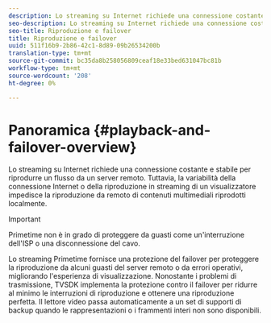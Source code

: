```yaml
---
description: Lo streaming su Internet richiede una connessione costante e stabile per riprodurre un flusso da un server remoto. Tuttavia, la variabilità della connessione Internet o della riproduzione in streaming di un visualizzatore impedisce la riproduzione da remoto di contenuti multimediali riprodotti localmente.
seo-description: Lo streaming su Internet richiede una connessione costante e stabile per riprodurre un flusso da un server remoto. Tuttavia, la variabilità della connessione Internet o della riproduzione in streaming di un visualizzatore impedisce la riproduzione da remoto di contenuti multimediali riprodotti localmente.
seo-title: Riproduzione e failover
title: Riproduzione e failover
uuid: 511f16b9-2b86-42c1-8d89-09b26534200b
translation-type: tm+mt
source-git-commit: bc35da8b258056809ceaf18e33bed631047bc81b
workflow-type: tm+mt
source-wordcount: '208'
ht-degree: 0%

---
```



# Panoramica {#playback-and-failover-overview}

Lo streaming su Internet richiede una connessione costante e stabile per riprodurre un flusso da un server remoto. Tuttavia, la variabilità della connessione Internet o della riproduzione in streaming di un visualizzatore impedisce la riproduzione da remoto di contenuti multimediali riprodotti localmente.

>[!IMPORTANT]
>
>Primetime non è in grado di proteggere da guasti come un&#39;interruzione dell&#39;ISP o una disconnessione del cavo.

Lo streaming Primetime fornisce una protezione del failover per proteggere la riproduzione da alcuni guasti del server remoto o da errori operativi, migliorando l&#39;esperienza di visualizzazione. Nonostante i problemi di trasmissione, TVSDK implementa la protezione contro il failover per ridurre al minimo le interruzioni di riproduzione e ottenere una riproduzione perfetta. Il lettore video passa automaticamente a un set di supporti di backup quando le rappresentazioni o i frammenti interi non sono disponibili.